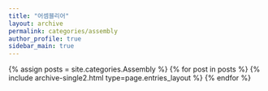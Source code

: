 ```yaml
---
title: "어셈블리어"
layout: archive
permalink: categories/assembly
author_profile: true
sidebar_main: true
---
```


{% assign posts = site.categories.Assembly %}
{% for post in posts %} {% include archive-single2.html type=page.entries_layout %} {% endfor %}